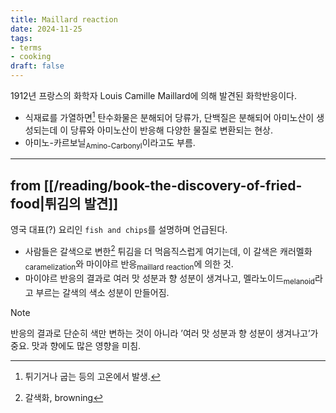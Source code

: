 ```yaml
---
title: Maillard reaction
date: 2024-11-25
tags:
- terms
- cooking
draft: false
---
```


1912년 프랑스의 화학자 Louis Camille Maillard에 의해 발견된 화학반응이다.
- 식재료를 가열하면[^1] 탄수화물은 분해되어 당류가, 단백질은 분해되어 아미노산이 생성되는데 이 당류와 아미노산이 반응해 다양한 물질로 변환되는 현상.
- 아미노-카르보닐<sub>Amino-Carbonyl</sub>이라고도 부름.

[^1]: 튀기거나 굽는 등의 고온에서 발생.


---
## from [[/reading/book-the-discovery-of-fried-food|튀김의 발견]]
영국 대표(?) 요리인 `fish and chips`를 설명하며 언급된다.

- 사람들은 갈색으로 변한[^2] 튀김을 더 먹음직스럽게 여기는데, 이 갈색은 캐러멜화<sub>caramelization</sub>와 마이야르 반응<sub>maillard reaction</sub>에 의한 것.
- 마이야르 반응의 결과로 여러 맛 성분과 향 성분이 생겨나고, 멜라노이드<sub>melanoid</sub>라고 부르는 갈색의 색소 성분이 만들어짐.

[^2]: 갈색화, browning

> [!note]
> 반응의 결과로 단순히 색만 변하는 것이 아니라 ’여러 맛 성분과 향 성분이 생겨나고’가 중요. 맛과 향에도 많은 영향을 미침.
